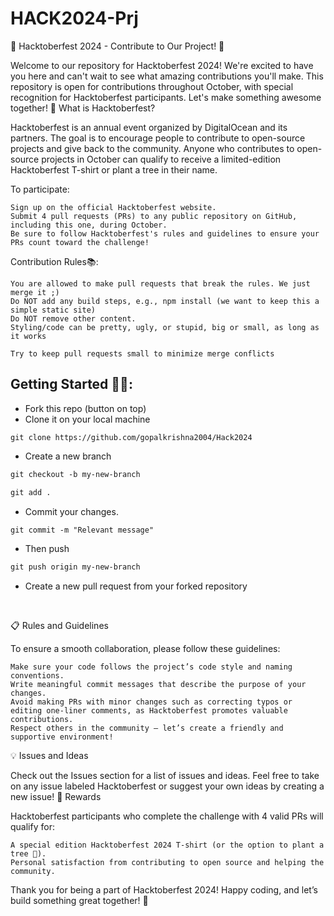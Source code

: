 # HACK2024-Prj


🎃 Hacktoberfest 2024 - Contribute to Our Project! 🎉

Welcome to our repository for Hacktoberfest 2024! We're excited to have you here and can't wait to see what amazing contributions you'll make. This repository is open for contributions throughout October, with special recognition for Hacktoberfest participants. Let's make something awesome together!
📌 What is Hacktoberfest?

Hacktoberfest is an annual event organized by DigitalOcean and its partners. The goal is to encourage people to contribute to open-source projects and give back to the community. Anyone who contributes to open-source projects in October can qualify to receive a limited-edition Hacktoberfest T-shirt or plant a tree in their name.

To participate:

    Sign up on the official Hacktoberfest website.
    Submit 4 pull requests (PRs) to any public repository on GitHub, including this one, during October.
    Be sure to follow Hacktoberfest's rules and guidelines to ensure your PRs count toward the challenge!

Contribution Rules📚:

    You are allowed to make pull requests that break the rules. We just merge it ;)
    Do NOT add any build steps, e.g., npm install (we want to keep this a simple static site)
    Do NOT remove other content.
    Styling/code can be pretty, ugly, or stupid, big or small, as long as it works

    Try to keep pull requests small to minimize merge conflicts

## Getting Started 🤩🤗:

- Fork this repo (button on top)
- Clone it on your local machine

```terminal
git clone https://github.com/gopalkrishna2004/Hack2024
```

- Create a new branch

```markdown
git checkout -b my-new-branch
```

<!--- - Add your name to `contributors/contributorsList.js`. -->

```markdown
git add .
```

- Commit your changes.

```markdown
git commit -m "Relevant message"
```

- Then push

```markdown
git push origin my-new-branch
```

- Create a new pull request from your forked repository

<br>


📋 Rules and Guidelines

To ensure a smooth collaboration, please follow these guidelines:

    Make sure your code follows the project’s code style and naming conventions.
    Write meaningful commit messages that describe the purpose of your changes.
    Avoid making PRs with minor changes such as correcting typos or editing one-liner comments, as Hacktoberfest promotes valuable contributions.
    Respect others in the community – let’s create a friendly and supportive environment!

💡 Issues and Ideas

Check out the Issues section for a list of issues and ideas. Feel free to take on any issue labeled Hacktoberfest or suggest your own ideas by creating a new issue!
🎉 Rewards

Hacktoberfest participants who complete the challenge with 4 valid PRs will qualify for:

    A special edition Hacktoberfest 2024 T-shirt (or the option to plant a tree 🌳).
    Personal satisfaction from contributing to open source and helping the community.


Thank you for being a part of Hacktoberfest 2024! Happy coding, and let’s build something great together! 🚀
